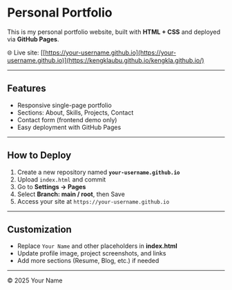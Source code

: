 # Personal Portfolio

This is my personal portfolio website, built with **HTML + CSS** and deployed via **GitHub Pages**.

🌐 Live site: [[https://your-username.github.io](https://your-username.github.io)](https://kengklaubu.github.io/kengkla.github.io/)

---

## Features
- Responsive single-page portfolio
- Sections: About, Skills, Projects, Contact
- Contact form (frontend demo only)
- Easy deployment with GitHub Pages

---

## How to Deploy
1. Create a new repository named **`your-username.github.io`**
2. Upload `index.html` and commit
3. Go to **Settings → Pages**
4. Select **Branch: main / root**, then Save
5. Access your site at `https://your-username.github.io`

---

## Customization
- Replace `Your Name` and other placeholders in **index.html**
- Update profile image, project screenshots, and links
- Add more sections (Resume, Blog, etc.) if needed

---

© 2025 Your Name
